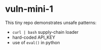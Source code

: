 # vuln-mini-1

This tiny repo demonstrates unsafe patterns:

- `curl | bash` supply-chain loader
- hard-coded API_KEY
- use of `eval()` in python

